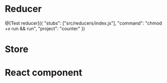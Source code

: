 # Reducer

@[Test reducer]({
  "stubs": ["src/reducers/index.js"],
  "command": "chmod +x run && run",
  "project": "counter"
})

# Store

# React component
